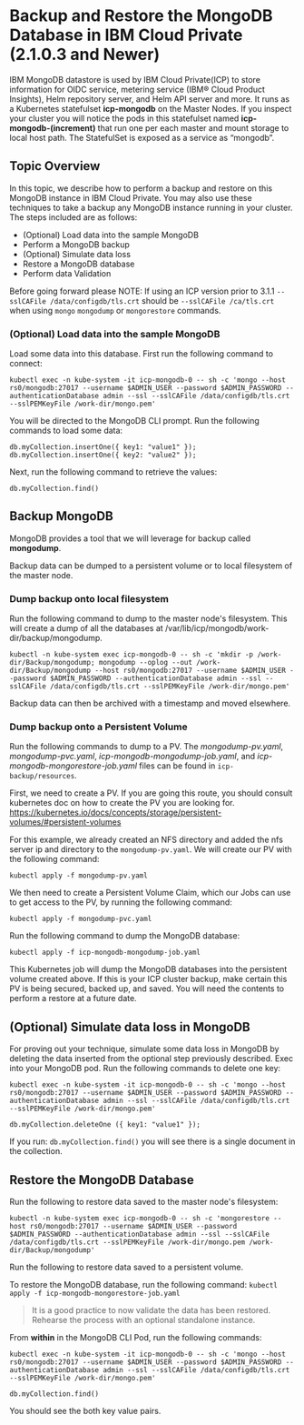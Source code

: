 # Backup and Restore the MongoDB Database in IBM Cloud Private (2.1.0.3 and Newer)

IBM MongoDB datastore is used by IBM Cloud Private(ICP) to store information for OIDC service, metering service (IBM® Cloud Product Insights), Helm repository server, and Helm API server and more.  It runs as a Kubernetes statefulset **icp-mongodb** on the Master Nodes.  If you inspect your cluster you will notice the pods in this statefulset named **icp-mongodb-(increment)** that run one per each master and  mount storage to local host path.  The StatefulSet is exposed as a service as “mongodb”. 


## Topic Overview

In this topic, we describe how to perform a backup and restore on this MongoDB instance in IBM Cloud Private.  You may also use these techniques to take a backup any MongoDB instance running in your cluster. The steps included are as follows:

* (Optional) Load data into the sample MongoDB
* Perform a MongoDB backup
* (Optional) Simulate data loss
* Restore a MongoDB database
* Perform data Validation

Before going forward please NOTE: If using an ICP version prior to 3.1.1 `--sslCAFile /data/configdb/tls.crt` should be `--sslCAFile /ca/tls.crt` when using `mongo` `mongodump` or `mongorestore` commands.
### (Optional) Load data into the sample MongoDB

Load some data into this database.  First run the following command to connect:

```kubectl exec -n kube-system -it icp-mongodb-0 -- sh -c 'mongo --host rs0/mongodb:27017 --username $ADMIN_USER --password $ADMIN_PASSWORD --authenticationDatabase admin --ssl --sslCAFile /data/configdb/tls.crt --sslPEMKeyFile /work-dir/mongo.pem'```

You will be directed to the MongoDB CLI prompt. Run the following commands to load some data:
```
db.myCollection.insertOne({ key1: "value1" });
db.myCollection.insertOne({ key2: "value2" });
```

Next, run the following command to retrieve the values:  

`db.myCollection.find()`

## Backup MongoDB
MongoDB provides a tool that we will leverage for backup called **mongodump**.  

Backup data can be dumped to a persistent volume or to  local filesystem of the master node. 

### Dump backup onto local filesystem

Run the following command to dump to the master node's filesystem. This will create a dump of all the databases at  /var/lib/icp/mongodb/work-dir/backup/mongodump. 

```kubectl -n kube-system exec icp-mongodb-0 -- sh -c 'mkdir -p /work-dir/Backup/mongodump; mongodump --oplog --out /work-dir/Backup/mongodump --host rs0/mongodb:27017 --username $ADMIN_USER --password $ADMIN_PASSWORD --authenticationDatabase admin --ssl --sslCAFile /data/configdb/tls.crt --sslPEMKeyFile /work-dir/mongo.pem' ```

Backup data can then be archived with a timestamp and moved elsewhere.

### Dump backup onto a Persistent Volume

Run the following commands to dump to a PV. The *mongodump-pv.yaml*, *mongodump-pvc.yaml*, *icp-mongodb-mongodump-job.yaml*, and *icp-mongodb-mongorestore-job.yaml* files can be found in `icp-backup/resources`.

First, we need to create a PV. If you are going this route, you should consult kubernetes doc on how to create the PV you are looking for. https://kubernetes.io/docs/concepts/storage/persistent-volumes/#persistent-volumes

For this example, we already created an NFS directory and added the nfs server ip and directory to the `mongodump-pv.yaml`. We will create our PV with the following command:

```
kubectl apply -f mongodump-pv.yaml
```

We then need to create a Persistent Volume Claim, which our Jobs can use to get access to the PV, by running the following command:


```
kubectl apply -f mongodump-pvc.yaml
```

Run the following command to dump the MongoDB database:

```
kubectl apply -f icp-mongodb-mongodump-job.yaml
```

This Kubernetes job will dump the MongoDB databases into the persistent volume created above.  If this is your ICP cluster backup, make certain this PV is being secured, backed up, and saved.  You will need the contents to perform a restore at a future date.

## (Optional) Simulate data loss in MongoDB
For proving out your technique, simulate some data loss in MongoDB by deleting the data inserted from the optional step previously described.  Exec into your MongoDB pod.  Run the following commands to delete one key:

```kubectl exec -n kube-system -it icp-mongodb-0 -- sh -c 'mongo --host rs0/mongodb:27017 --username $ADMIN_USER --password $ADMIN_PASSWORD --authenticationDatabase admin --ssl --sslCAFile /data/configdb/tls.crt --sslPEMKeyFile /work-dir/mongo.pem'```

```db.myCollection.deleteOne ({ key1: "value1" });```

If you run:  `db.myCollection.find()` you will see there is a single document in the collection.

## Restore the MongoDB Database

Run the following to restore data saved to the master node's filesystem:

```kubectl -n kube-system exec icp-mongodb-0 -- sh -c 'mongorestore --host rs0/mongodb:27017 --username $ADMIN_USER --password $ADMIN_PASSWORD --authenticationDatabase admin --ssl --sslCAFile /data/configdb/tls.crt --sslPEMKeyFile /work-dir/mongo.pem /work-dir/Backup/mongodump'```

Run the following to restore data saved to a persistent volume.

To restore the MongoDB database, run the following command:
```kubectl apply -f icp-mongodb-mongorestore-job.yaml```

> It is a good practice to now validate the data has been restored.  Rehearse the process with an optional standalone instance.

From **within** in the MongoDB CLI Pod, run the following commands:

```kubectl exec -n kube-system -it icp-mongodb-0 -- sh -c 'mongo --host rs0/mongodb:27017 --username $ADMIN_USER --password $ADMIN_PASSWORD --authenticationDatabase admin --ssl --sslCAFile /data/configdb/tls.crt --sslPEMKeyFile /work-dir/mongo.pem'```

`db.myCollection.find()`

You should see the both key value pairs.
